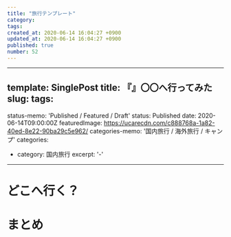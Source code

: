 ```yaml
---
title: "旅行テンプレート"
category: 
tags: 
created_at: 2020-06-14 16:04:27 +0900
updated_at: 2020-06-14 16:04:27 +0900
published: true
number: 52
---
```


---
template: SinglePost
title: 『』〇〇へ行ってみた
slug: 
tags:
  - 
status-memo: 'Published / Featured / Draft'
status: Published
date: 2020-06-14T09:00:00Z
featuredImage: https://ucarecdn.com/c888768a-1a82-40ed-8e22-90ba29c5e962/
categories-memo: '国内旅行 / 海外旅行 / キャンプ'
categories:
  - category: 国内旅行
excerpt: '-'
---

# どこへ行く？


# まとめ
